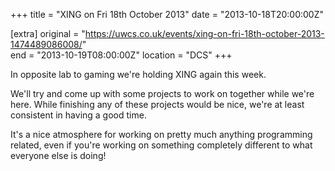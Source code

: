 +++
title = "XING on Fri 18th October 2013"
date = "2013-10-18T20:00:00Z"

[extra]
original = "https://uwcs.co.uk/events/xing-on-fri-18th-october-2013-1474489086008/"    
end = "2013-10-19T08:00:00Z"
location = "DCS"
+++

In opposite lab to gaming we're holding XING again this week.

We'll try and come up with some projects to work on together while we're here. While finishing any of these projects would be nice, we're at least consistent in having a good time.

It's a nice atmosphere for working on pretty much anything programming related, even if you're working on something completely different to what everyone else is doing\!

